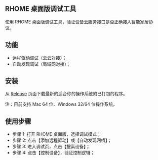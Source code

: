 ## RHOME 桌面版调试工具

使用 RHOME 桌面版调试工具，验证设备云服务接口是否正确接入智能家居协议。

## 功能

* 远程驱动调试（云云对接）；
* 自动发现调试（局域网对接）；

## 安装

从 [Release](https://s.rokidcdn.com/homebase/rhome-desktop/releases/download/latest.html) 页面下载最新的适合你的操作系统的已打包的程序。

注：目前支持 Mac 64 位、Windows 32/64 位操作系统。

## 使用步骤

* 步骤 1: 打开 RHOME 桌面版，选择调试模式；
* 步骤 2: 点击【添加远程驱动】或【自动发现网桥】；
* 步骤 3: 进入调试页，点击【搜索设备】；
* 步骤 4: 点击【控制设备】，验证控制逻辑；